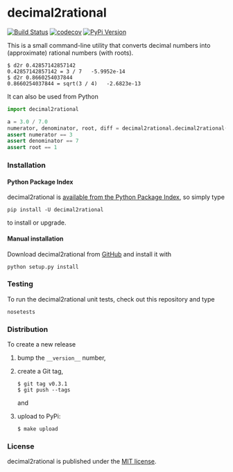 # decimal2rational

[![Build Status](https://travis-ci.org/nschloe/decimal2rational.svg?branch=master)](https://travis-ci.org/nschloe/decimal2rational)
[![codecov](https://codecov.io/gh/nschloe/decimal2rational/branch/master/graph/badge.svg)](https://codecov.io/gh/nschloe/decimal2rational)
[![PyPi Version](https://img.shields.io/pypi/v/decimal2rational.svg)](https://pypi.python.org/pypi/decimal2rational)

This is a small command-line utility that converts decimal numbers into
(approximate) rational numbers (with roots).
```
$ d2r 0.42857142857142
0.42857142857142 = 3 / 7   -5.9952e-14
$ d2r 0.8660254037844
0.8660254037844 = sqrt(3 / 4)   -2.6823e-13
```
It can also be used from Python
```python
import decimal2rational

a = 3.0 / 7.0
numerator, denominator, root, diff = decimal2rational.decimal2rational(a)
assert numerator == 3
assert denominator == 7
assert root == 1
```

### Installation

#### Python Package Index

decimal2rational is [available from the Python Package
Index](https://pypi.python.org/pypi/decimal2rational/), so simply type
```
pip install -U decimal2rational
```
to install or upgrade.

#### Manual installation

Download decimal2rational from [GitHub](https://github.com/nschloe/decimal2rational) and
install it with
```
python setup.py install
```

### Testing

To run the decimal2rational unit tests, check out this repository and type
```
nosetests
```


### Distribution
To create a new release

1. bump the `__version__` number,

2. create a Git tag,
    ```
    $ git tag v0.3.1
    $ git push --tags
    ```
    and

3. upload to PyPi:
    ```
    $ make upload
    ```

### License

decimal2rational is published under the [MIT license](https://en.wikipedia.org/wiki/MIT_License).

